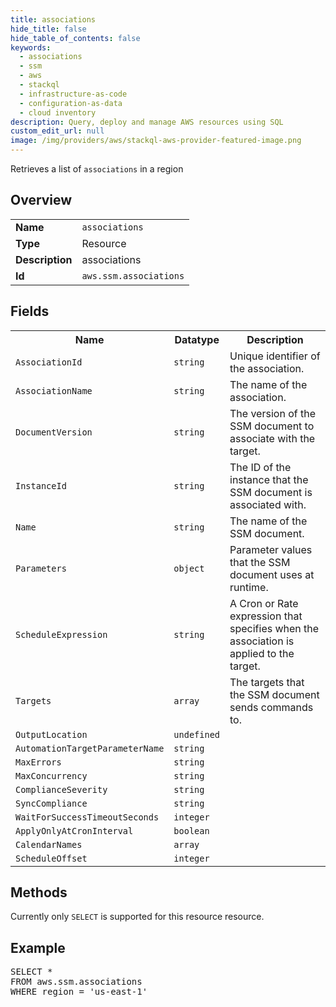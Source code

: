 ```yaml
---
title: associations
hide_title: false
hide_table_of_contents: false
keywords:
  - associations
  - ssm
  - aws
  - stackql
  - infrastructure-as-code
  - configuration-as-data
  - cloud inventory
description: Query, deploy and manage AWS resources using SQL
custom_edit_url: null
image: /img/providers/aws/stackql-aws-provider-featured-image.png
---
```

Retrieves a list of <code>associations</code> in a region

## Overview
<table><tbody>
<tr><td><b>Name</b></td><td><code>associations</code></td></tr>
<tr><td><b>Type</b></td><td>Resource</td></tr>
<tr><td><b>Description</b></td><td>associations</td></tr>
<tr><td><b>Id</b></td><td><code>aws.ssm.associations</code></td></tr>
</tbody></table>

## Fields
<table><tbody>
<tr><th>Name</th><th>Datatype</th><th>Description</th></tr>
<tr><td><code>AssociationId</code></td><td><code>string</code></td><td>Unique identifier of the association.</td></tr>
<tr><td><code>AssociationName</code></td><td><code>string</code></td><td>The name of the association.</td></tr>
<tr><td><code>DocumentVersion</code></td><td><code>string</code></td><td>The version of the SSM document to associate with the target.</td></tr>
<tr><td><code>InstanceId</code></td><td><code>string</code></td><td>The ID of the instance that the SSM document is associated with.</td></tr>
<tr><td><code>Name</code></td><td><code>string</code></td><td>The name of the SSM document.</td></tr>
<tr><td><code>Parameters</code></td><td><code>object</code></td><td>Parameter values that the SSM document uses at runtime.</td></tr>
<tr><td><code>ScheduleExpression</code></td><td><code>string</code></td><td>A Cron or Rate expression that specifies when the association is applied to the target.</td></tr>
<tr><td><code>Targets</code></td><td><code>array</code></td><td>The targets that the SSM document sends commands to.</td></tr>
<tr><td><code>OutputLocation</code></td><td><code>undefined</code></td><td></td></tr>
<tr><td><code>AutomationTargetParameterName</code></td><td><code>string</code></td><td></td></tr>
<tr><td><code>MaxErrors</code></td><td><code>string</code></td><td></td></tr>
<tr><td><code>MaxConcurrency</code></td><td><code>string</code></td><td></td></tr>
<tr><td><code>ComplianceSeverity</code></td><td><code>string</code></td><td></td></tr>
<tr><td><code>SyncCompliance</code></td><td><code>string</code></td><td></td></tr>
<tr><td><code>WaitForSuccessTimeoutSeconds</code></td><td><code>integer</code></td><td></td></tr>
<tr><td><code>ApplyOnlyAtCronInterval</code></td><td><code>boolean</code></td><td></td></tr>
<tr><td><code>CalendarNames</code></td><td><code>array</code></td><td></td></tr>
<tr><td><code>ScheduleOffset</code></td><td><code>integer</code></td><td></td></tr>

</tbody></table>

## Methods
Currently only <code>SELECT</code> is supported for this resource resource.

## Example
<pre>
SELECT *<br/>FROM aws.ssm.associations<br/>WHERE region = 'us-east-1'
</pre>
